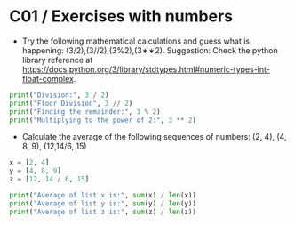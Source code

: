 C01 / Exercises with numbers
========================================================
* Try the following mathematical calculations and guess what is happening:
(3/2),(3//2),(3%2),(3∗∗2).
Suggestion:
Check the python library reference at
https://docs.python.org/3/library/stdtypes.html#numeric-types-int-float-complex.

```python
print("Division:", 3 / 2)
print("Floor Division", 3 // 2)
print("Finding the remainder:", 3 % 2)
print("Multiplying to the power of 2:", 3 ** 2)
```


* Calculate the average of the following sequences of numbers:
(2, 4), (4, 8, 9), (12,14/6, 15)

```python
x = [2, 4]
y = [4, 8, 9]
z = [12, 14 / 6, 15]

print("Average of list x is:", sum(x) / len(x))
print("Average of list y is:", sum(y) / len(y))
print("Average of list z is:", sum(z) / len(z))
```
